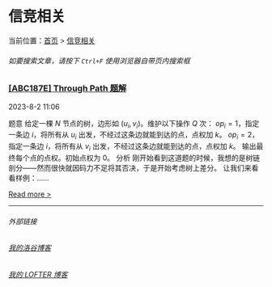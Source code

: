 # 信竞相关

当前位置：[首页](index.md) > [信竞相关](oi.md)

###### 如要搜索文章，请按下 ```Ctrl+F``` 使用浏览器自带页内搜索框

### [[ABC187E] Through Path 题解](oi-1.md) 

2023-8-2 11:06

题意 给定一棵 $N$ 节点的树，边形如 $(u_i, v_i)$。维护以下操作 $Q$ 次： $op_i = 1$，指定一条边 $i$，将所有从 $u_i$ 出发，不经过这条边就能到达的点，点权加 $k$。 $op_i = 2$，指定一条边 $i$，将所有从 $v_i$ 出发，不经过这条边就能到达的点，点权加 $k$。 输出最终每个点的点权。初始点权为 $0$。 分析 刚开始看到这道题的时候，我想的是树链剖分——然而很快就因码力不足将其否决，于是开始考虑树上差分。 让我们来看看样例：……

[Read more >](oi-1.md)

---
###### 外部链接
###### [我的洛谷博客](https://muhyih.blog.luogu.org/)
###### [我的 LOFTER 博客](https://seven-celsius-sunny.lofter.com/)
